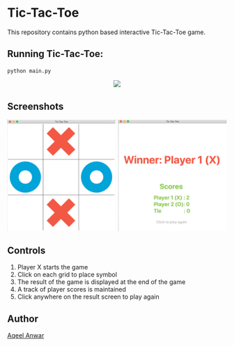 # Tic-Tac-Toe

This repository contains python based interactive Tic-Tac-Toe game.

## Running Tic-Tac-Toe:

```
python main.py
```

<p align="center">
<img src="/images/preview.gif">
</p>

## Screenshots
<p align="center">
<img width=1000 src="images/screenshot.png">

</p>

## Controls
1. Player X starts the game
2. Click on each grid to place symbol
3. The result of the game is displayed at the end of the game
4. A track of player scores is maintained
5. Click anywhere on the result screen to play again



## Author
[Aqeel Anwar](https://www.prism.gatech.edu/~manwar8)

